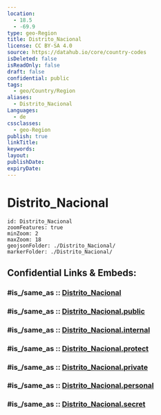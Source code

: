 ```yaml
---
location:
  - 18.5
  - -69.9
type: geo-Region
title: Distrito_Nacional
license: CC BY-SA 4.0
source: https://datahub.io/core/country-codes
isDeleted: false
isReadOnly: false
draft: false
confidential: public
tags:
  - geo/Country/Region
aliases:
  - Distrito_Nacional
Languages:
  - de
cssclasses:
  - geo-Region
publish: true
linkTitle:
keywords:
layout:
publishDate:
expiryDate:
---
```


# Distrito_Nacional

```leaflet
id: Distrito_Nacional
zoomFeatures: true 
minZoom: 2 
maxZoom: 18
geojsonFolder: ./Distrito_Nacional/
markerFolder: ./Distrito_Nacional/
```


## Confidential Links & Embeds: 

### #is_/same_as :: [Distrito_Nacional](/_Standards/Earth/Continent/America~Caribbean/Dominican_Rep/provinces~Dominican_Rep/Distrito_Nacional.md) 

### #is_/same_as :: [Distrito_Nacional.public](/_public/Earth/Continent/America~Caribbean/Dominican_Rep/provinces~Dominican_Rep/Distrito_Nacional.public.md) 

### #is_/same_as :: [Distrito_Nacional.internal](/_internal/Earth/Continent/America~Caribbean/Dominican_Rep/provinces~Dominican_Rep/Distrito_Nacional.internal.md) 

### #is_/same_as :: [Distrito_Nacional.protect](/_protect/Earth/Continent/America~Caribbean/Dominican_Rep/provinces~Dominican_Rep/Distrito_Nacional.protect.md) 

### #is_/same_as :: [Distrito_Nacional.private](/_private/Earth/Continent/America~Caribbean/Dominican_Rep/provinces~Dominican_Rep/Distrito_Nacional.private.md) 

### #is_/same_as :: [Distrito_Nacional.personal](/_personal/Earth/Continent/America~Caribbean/Dominican_Rep/provinces~Dominican_Rep/Distrito_Nacional.personal.md) 

### #is_/same_as :: [Distrito_Nacional.secret](/_secret/Earth/Continent/America~Caribbean/Dominican_Rep/provinces~Dominican_Rep/Distrito_Nacional.secret.md)

